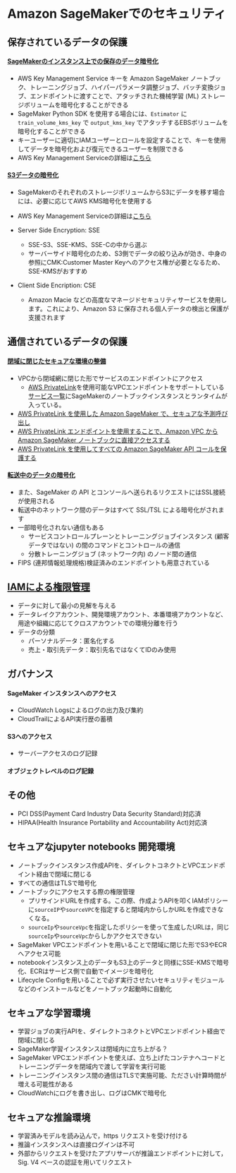 # Amazon SageMakerでのセキュリティ
## 保存されているデータの保護 
#### [SageMakerのインスタンス上での保存のデータ暗号化](https://docs.aws.amazon.com/ja_jp/sagemaker/latest/dg/encryption-at-rest.html)
- AWS Key Management Service キーを Amazon SageMaker ノートブック、トレーニングジョブ、ハイパーパラメータ調整ジョブ、バッチ変換ジョブ、エンドポイントに渡すことで、アタッチされた機械学習 (ML) ストレージボリュームを暗号化することができる
- SageMaker Python SDK を使用する場合には、`Estimator`  に `train_volume_kms_key` で `output_kms_key` でアタッチするEBSボリュームを暗号化することができる
- キーユーザーに適切にIAMユーザーとロールを設定することで、キーを使用してデータを暗号化および復元できるユーザーを制限できる
- AWS Key Management Serviceの詳細は[こちら](https://aws.amazon.com/jp/kms/)


#### [S3データの暗号化](https://docs.aws.amazon.com/ja_jp/AmazonS3/latest/user-guide/default-bucket-encryption.html)
- SageMakerのそれぞれのストレージボリュームからS3にデータを移す場合には、必要に応じてAWS KMS暗号化を使用する
- AWS Key Management Serviceの詳細は[こちら](https://aws.amazon.com/jp/kms/)
- Server Side Encryption: SSE
  - SSE-S3、SSE-KMS、SSE-Cの中から選ぶ
  - サーバーサイド暗号化のため、S3側でデータの絞り込みが効き、中身の参照にCMK:Customer Master Keyへのアクセス権が必要となるため、SSE-KMSがおすすめ

- Client Side Encription: CSE
  - Amazon Macie などの高度なマネージドセキュリティサービスを使用します。これにより、Amazon S3 に保存される個人データの検出と保護が支援されます

## 通信されているデータの保護
#### [閉域に閉じたセキュアな環境の整備](https://docs.aws.amazon.com/ja_jp/sagemaker/latest/dg/infrastructure-security.html)
- VPCから閉域網に閉じた形でサービスのエンドポイントにアクセス
  - [AWS PrivateLink](https://aws.amazon.com/jp/privatelink/)を使用可能なVPCエンドポイントをサポートしている[サービス一覧](https://docs.aws.amazon.com/ja_jp/vpc/latest/userguide/vpc-endpoints.html)にSageMakerのノートブックインスタンスとランタイムが入っている。
- [AWS PrivateLink を使用した Amazon SageMaker で、セキュアな予測呼び出し](https://aws.amazon.com/jp/blogs/news/secure-prediction-calls-in-amazon-sagemaker-with-aws-privatelink/)
- [AWS PrivateLink エンドポイントを使用することで、Amazon VPC から Amazon SageMaker ノートブックに直接アクセスする](https://aws.amazon.com/jp/blogs/news/direct-access-to-amazon-sagemaker-notebooks-from-amazon-vpc-by-using-an-aws-privatelink-endpoint/)
- [AWS PrivateLink を使用してすべての Amazon SageMaker API コールを保護する](https://aws.amazon.com/jp/blogs/news/securing-all-amazon-sagemaker-api-calls-with-aws-privatelink/)

#### [転送中のデータの暗号化](https://docs.aws.amazon.com/ja_jp/sagemaker/latest/dg/encryption-in-transit.html)
- また、SageMaker の API とコンソールへ送られるリクエストにはSSL接続が使用される
- 転送中のネットワーク間のデータはすべて SSL/TSL による暗号化がされます
- 一部暗号化されない通信もある
  - サービスコントロールプレーンとトレーニングジョブインスタンス (顧客データではない) の間のコマンドとコントロールの通信
  - 分散トレーニングジョブ (ネットワーク内) のノード間の通信
- FIPS (連邦情報処理規格)検証済みのエンドポイントも用意されている

## [IAMによる権限管理](https://docs.aws.amazon.com/ja_jp/sagemaker/latest/dg/security-iam.html)
- データに対して最小の見解を与える
- データレイクアカウント、開発環境アカウント、本番環境アカウントなど、用途や組織に応じてクロスアカウントでの環境分離を行う
- データの分類
  - パーソナルデータ：匿名化する
  - 売上・取引先データ：取引先名ではなくてIDのみ使用
## ガバナンス
#### SageMaker インスタンスへのアクセス
- CloudWatch Logsによるログの出力及び集約
- CloudTrailによるAPI実行歴の蓄積

#### S3へのアクセス
- サーバーアクセスのログ記録

#### オブジェクトレベルのログ記録

  
## その他
  - PCI DSS(Payment Card Industry Data Security Standard)対応済
  - HIPAA(Health Insurance Portability and Accountability Act)対応済

## セキュアなjupyter notebooks 開発環境
- ノートブックインスタンス作成APIを、ダイレクトコネクトとVPCエンドポイント経由で閉域に閉じる
- すべての通信はTLSで暗号化
- ノートブックにアクセスする際の権限管理
  - プリサインドURLを作成する。この際、作成ようAPIを叩くIAMポリシーに`sourceIP`や`sourceVPC`を指定すると閉域内からしかURLを作成できなくなる。
  - `sourceIp`や`sourceVpc`を指定したポリシーを使って生成したURLは，同じ`sourceIp`や`sourceVpc`からしかアクセスできない
- SageMaker VPCエンドポイントを用いることで閉域に閉じた形でS3やECRへアクセス可能
- notebookインスタンス上のデータもS3上のデータと同様にSSE-KMSで暗号化、ECRはサービス側で自動でイメージを暗号化
- Lifecycle Configを用いることで必ず実行させたいセキュリティモジュールなどのインストールなどをノートブック起動時に自動化

## セキュアな学習環境
- 学習ジョブの実行APIを、ダイレクトコネクトとVPCエンドポイント経由で閉域に閉じる
- SageMaker学習インスタンスは閉域内に立ち上がる？
- SageMaker VPCエンドポイントを使えば、立ち上げたコンテナへコードとトレーニングデータを閉域内で渡して学習を実行可能
- トレーニングインスタンス間の通信はTLSで実施可能、たださい計算時間が増える可能性がある
- CloudWatchにログを書き出し、ログはCMKで暗号化

## セキュアな推論環境
- 学習済みモデルを読み込んで，https リクエストを受け付ける
- 推論インスタンスへは直接ログインは不可
- 外部からリクエストを受けたアプリサーバが推論エンドポイントに対して，Sig. V4 ベースの認証を用いてリクエスト
